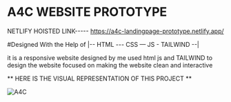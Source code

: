 # A4C WEBSITE PROTOTYPE

NETLIFY HOISTED LINK----- https://a4c-landingpage-prototype.netlify.app/

#Designed With the Help of |-- HTML --- CSS — JS - TAILWIND --| 

it is a responsive website designed by me
used html js and TAILWIND to design the website 
focused on making the website clean and interactive



** HERE IS THE VISUAL REPRESENTATION OF THIS PROJECT **



![A4C](https://user-images.githubusercontent.com/78648366/216845762-402e6fa9-9fac-446f-898f-ed88900e55d8.gif)
